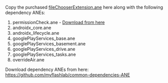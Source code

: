 Copy the purchased [fileChooserExtension.ane](http://www.myflashlabs.com/product/file-image-pick-ane-adobe-air-native-extension/) here along with the following dependency ANEs:

1. permissionCheck.ane - [Download from here](https://github.com/myflashlab/PermissionCheck-ANE/)
1. androidx_core.ane
1. androidx_lifecycle.ane
1. googlePlayServices_base.ane
1. googlePlayServices_basement.ane
1. googlePlayServices_drive.ane
1. googlePlayServices_tasks.ane
1. overrideAir.ane

Download dependency ANEs from here: https://github.com/myflashlab/common-dependencies-ANE
